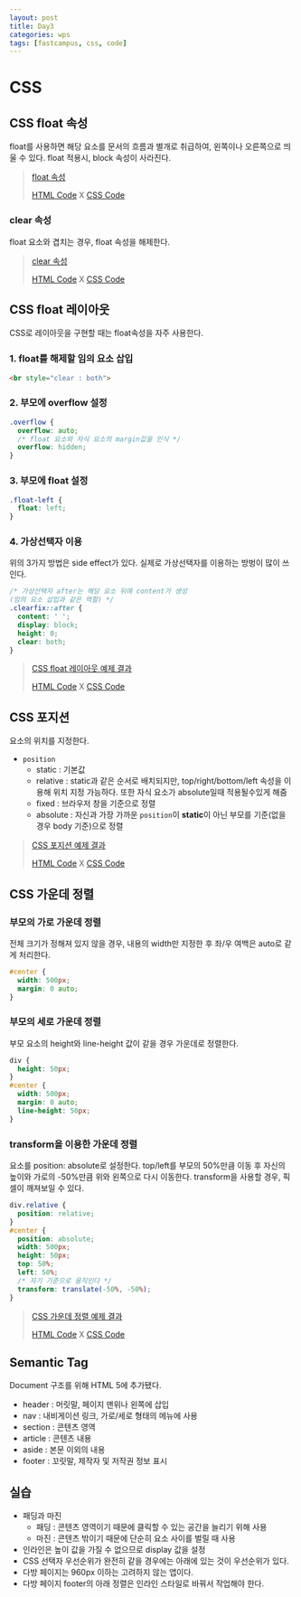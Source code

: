 ```yaml
---
layout: post
title: Day3
categories: wps
tags: [fastcampus, css, code]
---
```


# CSS

## CSS float 속성
float를 사용하면 해당 요소를 문서의 흐름과 별개로 취급하여, 왼쪽이나 오른쪽으로 띄울 수 있다. float 적용시, block 속성이 사라진다.

> [float 속성](http://hmlim.getforge.io/day3/float/float.html)
>
> [HTML Code](https://github.com/pinstinct/web-programming-school/blob/master/day3/float/float.html) X [CSS Code](https://github.com/pinstinct/web-programming-school/blob/master/day3/float/css/float.css)

### clear 속성
float 요소와 겹치는 경우, float 속성을 해제한다.

> [clear 속성](http://hmlim.getforge.io/day3/clear/clear.html)
>
> [HTML Code](https://github.com/pinstinct/web-programming-school/blob/master/day3/clear/clear.html) X [CSS Code](https://github.com/pinstinct/web-programming-school/blob/master/day3/clear/css/clear.css)

## CSS float 레이아웃
CSS로 레이아웃을 구현할 때는 float속성을 자주 사용한다.

### 1. float를 해제할 임의 요소 삽입

```html
<br style="clear : both">
```

### 2. 부모에 overflow 설정

```css
.overflow {
  overflow: auto;
  /* float 요소와 자식 요소의 margin값을 인식 */
  overflow: hidden;
}
```

### 3. 부모에 float 설정

```css
.float-left {
  float: left;
}
```

### 4. 가상선택자 이용
위의 3가지 방법은 side effect가 있다. 실제로 가상선택자를 이용하는 방벙이 많이 쓰인다.

```css
/* 가상선택자 after는 해당 요소 뒤에 content가 생성
(임의 요소 삽입과 같은 역할) */
.clearfix::after {
  content: ' ';
  display: block;
  height: 0;
  clear: both;
}
```

> [CSS float 레이아웃 예제 결과 ](http://hmlim.getforge.io/day3/float-layout/float-layout.html)
>
> [HTML Code](https://github.com/pinstinct/web-programming-school/blob/master/day3/float-layout/float-layout.html) X [CSS Code](https://github.com/pinstinct/web-programming-school/blob/master/day3/float-layout/css/float-layout.css)


## CSS 포지션
요소의 위치를 지정한다.

* `position`
  * static : 기본값
  * relative : static과 같은 순서로 배치되지만, top/right/bottom/left 속성을 이용해 위치 지정 가능하다. 또한 자식 요소가 absolute일때 적용될수있게 해줌
  * fixed : 브라우저 창을 기준으로 정렬
  * absolute : 자신과 가장 가까운 `position`이 **static**이 아닌 부모를 기준(없을 경우 body 기준)으로 정렬

> [CSS 포지션 예제 결과 ](http://hmlim.getforge.io/day3/position/position.html)
>
> [HTML Code](https://github.com/pinstinct/web-programming-school/blob/master/day3/position/position.html) X [CSS Code](https://github.com/pinstinct/web-programming-school/blob/master/day3/position/css/position.css)


## CSS 가운데 정렬

### 부모의 가로 가운데 정렬
전체 크기가 정해져 있지 않을 경우, 내용의 width만 지정한 후 좌/우 여백은 auto로 같게 처리한다.

```css
#center {
  width: 500px;
  margin: 0 auto;
}
```

### 부모의 세로 가운데 정렬
부모 요소의 height와 line-height 값이 같을 경우 가운데로 정렬한다.

```css
div {
  height: 50px;
}
#center {
  width: 500px;
  margin: 0 auto;
  line-height: 50px;
}
```

### transform을 이용한 가운데 정렬
요소를 position: absolute로 설정한다. top/left를 부모의 50%만큼 이동 후 자신의 높이와 가로의 -50%만큼 위와 왼쪽으로 다시 이동한다. transform을 사용할 경우, 픽셀이 깨져보일 수 있다.

```css
div.relative {
  position: relative;
}
#center {
  position: absolute;
  width: 500px;
  height: 50px;
  top: 50%;
  left: 50%;
  /* 자기 기준으로 움직인다 */
  transform: translate(-50%, -50%);
}
```

> [CSS 가운데 정렬 예제 결과 ](http://hmlim.getforge.io/day3/center-position/center-position.html)
>
> [HTML Code](https://github.com/pinstinct/web-programming-school/blob/master/day3/center-position/center-position.html) X [CSS Code](https://github.com/pinstinct/web-programming-school/blob/master/day3/center-position/css/center-position.css)


## Semantic Tag
Document 구조를 위해 HTML 5에 추가됐다.
- header : 머릿말, 페이지 맨위나 왼쪽에 삽입
- nav : 내비게이션 링크, 가로/세로 형태의 메뉴에 사용
- section : 콘텐츠 영역
- article : 콘텐츠 내용
- aside : 본문 이외의 내용
- footer : 꼬릿말, 제작자 및 저작권 정보 표시



## 실습
- 패딩과 마진
  - 패딩 : 콘텐츠 영역이기 때문에 클릭할 수 있는 공간을 늘리기 위해 사용
  - 마진 : 콘텐츠 밖이기 때문에 단순히 요소 사이를 벌릴 때 사용
- 인라인은 높이 값을 가질 수 없으므로 display 값을 설정
- CSS 선택자 우선순위가 완전히 같을 경우에는 아래에 있는 것이 우선순위가 있다.
- 다방 페이지는 960px 이하는 고려하지 않는 앱이다.
- 다방 페이지 footer의 아래 정렬은 인라인 스타일로 바꿔서 작업해야 한다.
